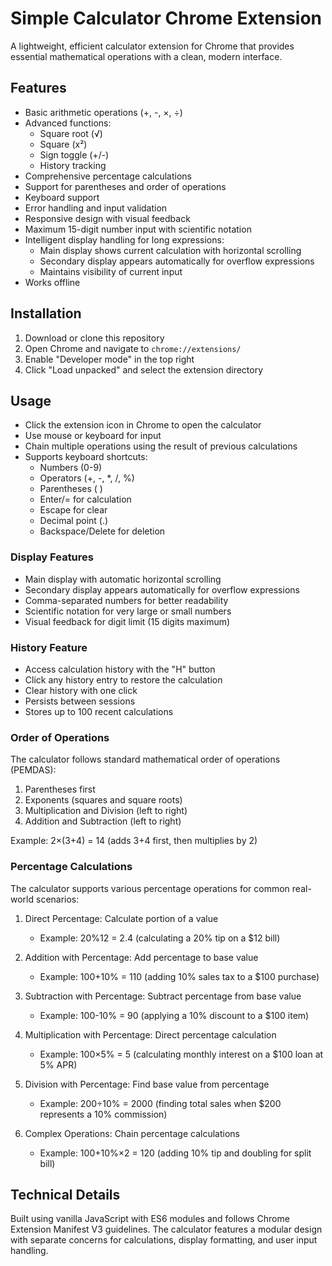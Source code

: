 # Simple Calculator Chrome Extension

A lightweight, efficient calculator extension for Chrome that provides essential mathematical operations with a clean, modern interface.

## Features

- Basic arithmetic operations (+, -, ×, ÷)
- Advanced functions:
  - Square root (√)
  - Square (x²)
  - Sign toggle (+/-)
  - History tracking
- Comprehensive percentage calculations
- Support for parentheses and order of operations
- Keyboard support
- Error handling and input validation
- Responsive design with visual feedback
- Maximum 15-digit number input with scientific notation
- Intelligent display handling for long expressions:
  - Main display shows current calculation with horizontal scrolling
  - Secondary display appears automatically for overflow expressions
  - Maintains visibility of current input
- Works offline

## Installation

1. Download or clone this repository
2. Open Chrome and navigate to `chrome://extensions/`
3. Enable "Developer mode" in the top right
4. Click "Load unpacked" and select the extension directory

## Usage

- Click the extension icon in Chrome to open the calculator
- Use mouse or keyboard for input
- Chain multiple operations using the result of previous calculations
- Supports keyboard shortcuts:
  - Numbers (0-9)
  - Operators (+, -, *, /, %)
  - Parentheses ( )
  - Enter/= for calculation
  - Escape for clear
  - Decimal point (.)
  - Backspace/Delete for deletion

### Display Features
- Main display with automatic horizontal scrolling
- Secondary display appears automatically for overflow expressions
- Comma-separated numbers for better readability
- Scientific notation for very large or small numbers
- Visual feedback for digit limit (15 digits maximum)

### History Feature
- Access calculation history with the "H" button
- Click any history entry to restore the calculation
- Clear history with one click
- Persists between sessions
- Stores up to 100 recent calculations

### Order of Operations

The calculator follows standard mathematical order of operations (PEMDAS):
1. Parentheses first
2. Exponents (squares and square roots)
3. Multiplication and Division (left to right)
4. Addition and Subtraction (left to right)

Example: 2×(3+4) = 14 (adds 3+4 first, then multiplies by 2)

### Percentage Calculations

The calculator supports various percentage operations for common real-world scenarios:

1. Direct Percentage: Calculate portion of a value
   - Example: 20%12 = 2.4 (calculating a 20% tip on a $12 bill)

2. Addition with Percentage: Add percentage to base value
   - Example: 100+10% = 110 (adding 10% sales tax to a $100 purchase)

3. Subtraction with Percentage: Subtract percentage from base value
   - Example: 100-10% = 90 (applying a 10% discount to a $100 item)

4. Multiplication with Percentage: Direct percentage calculation
   - Example: 100×5% = 5 (calculating monthly interest on a $100 loan at 5% APR)

5. Division with Percentage: Find base value from percentage
   - Example: 200÷10% = 2000 (finding total sales when $200 represents a 10% commission)

6. Complex Operations: Chain percentage calculations
   - Example: 100+10%×2 = 120 (adding 10% tip and doubling for split bill)

## Technical Details

Built using vanilla JavaScript with ES6 modules and follows Chrome Extension Manifest V3 guidelines. The calculator features a modular design with separate concerns for calculations, display formatting, and user input handling.
